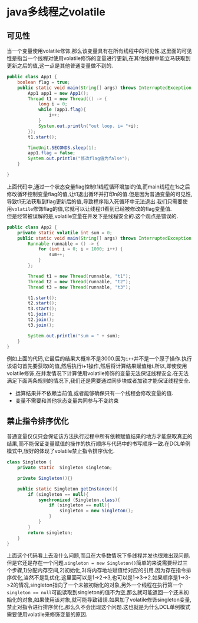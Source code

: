 # java多线程之volatile

## 可见性

当一个变量使用volatile修饰,那么该变量具有在所有线程中的可见性.这里面的可见性是指当一个线程对使用volatile修饰的变量进行更新,在其他线程中能立马获取到更新之后的值,这一点是其他普通变量做不到的.  

```java
public class App1 {
    boolean flag = true;
    public static void main(String[] args) throws InterruptedException {
        App1 app1 = new App1();
        Thread t1 = new Thread(() -> {
            long i = 0;
            while (app1.flag){
                i++;
            }
            System.out.println("out loop. i= "+i);
        });
        t1.start();

        TimeUnit.SECONDS.sleep(1);
        app1.flag = false;
        System.out.println("修改flag值为false");
    }

}
```

上面代码中,通过一个状态变量flag控制t1线程循环增加i的值,而main线程在1s之后修改循环控制变量flag的值,让t1退出循环并打印n的值.但是因为普通变量的可见性,导致t1无法获取到flag更新后的值,导致程序陷入死循环中无法退出.我们只需要使用```volatile```修饰flag的值,它就可以让线程t1看到已经被修改的flag变量值.  
但是经常被误解的是,volatile变量在并发下是线程安全的.这个观点是错误的.

``` java
public class App2 {
    private static volatile int sum = 0;
    public static void main(String[] args) throws InterruptedException {
        Runnable runnable = () -> {
            for (int i = 0; i < 1000; i++) {
                sum++;
            }
        };

        Thread t1 = new Thread(runnable, "t1");
        Thread t2 = new Thread(runnable, "t2");
        Thread t3 = new Thread(runnable, "t3");

        t1.start();
        t2.start();
        t3.start();
        t1.join();
        t2.join();
        t3.join();

        System.out.println("sum = " + sum);
    }
}
```

例如上面的代码,它最后的结果大概率不是3000.因为```i++```并不是一个原子操作.执行该语句首先要获取i的值,然后执行i+1操作,然后将计算结果赋值给i.所以,即使使用volatile修饰,在并发情况下计算使用volatile修饰的变量无法保证线程安全.在无法满足下面两条规则的情况下,我们还是需要通过同步块或者加锁才能保证线程安全.

- 运算结果并不依赖当前值,或者能够确保只有一个线程会修改变量的值.
- 变量不需要和其他状态变量共同参与不变约束

## 禁止指令排序优化

普通变量仅仅只会保证该方法执行过程中所有依赖赋值结果的地方才能获取真正的结果,而不能保证变量赋值的操作的执行顺序与代码中的书写顺序一致.在DCL单例模式中,很好的体现了volatile禁止指令排序优化.

``` java
class Singleton {
    private static  Singleton singleton;

    private Singleton(){}

    public static Singleton getInstance(){
        if (singleton == null){
            synchronized (Singleton.class){
                if (singleton == null){
                    singleton = new Singleton();
                }
            }
        }
        return singleton;
    }
}
```

上面这个代码看上去没什么问题,而且在大多数情况下多线程并发也很难出现问题.但是它还是存在一个问题.```singleton = new Singleton()```简单的来说需要经过三个步骤,1)分配内存空间,2)初始化,3)将内存地址赋值给对应的引用.因为存在指令排序优化,当然不是乱优化.这里面可以是1->2->3,也可以是1->3->2.如果顺序是1->3->2的情况,singleton指向了一个未被初始化的对象,另外一个线程在执行第一个```singleton == null```可能读取到singleton的值不为空,那么就可能返回一个还未初始化的对象,如果使用该对象,就可能导致错误.如果加了volatile修饰singleton变量,禁止对指令进行排序优化,那么久不会出现这个问题.这也就是为什么DCL单例模式需要使用volatile来修饰变量的原因.
